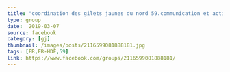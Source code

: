 ```yaml
---
title: "coordination des gilets jaunes du nord 59.communication et actions a mener"
type: group
date:  2019-03-07
source: facebook
category: [gj]
thumbnail: /images/posts/2116599081888181.jpg
tags: [FR,FR-HDF,59]
link: https://www.facebook.com/groups/2116599081888181/
---
```

